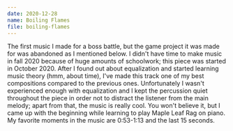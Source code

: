 ```yaml
---
date: 2020-12-28
name: Boiling Flames
file: boiling-flames
---
```


The first music I made for a boss battle, but the game project it was made for was abandoned as I mentioned below. I didn't have time to make music in fall 2020 because of huge amounts of schoolwork; this piece was started in October 2020. After I found out about equalization and started learning music theory (hmm, about time), I've made this track one of my best compositions compared to the previous ones. Unfortunately I wasn't experienced enough with equalization and I kept the percussion quiet throughout the piece in order not to distract the listener from the main melody; apart from that, the music is really cool. You won't believe it, but I came up with the beginning while learning to play Maple Leaf Rag on piano. My favorite moments in the music are 0:53-1:13 and the last 15 seconds. 